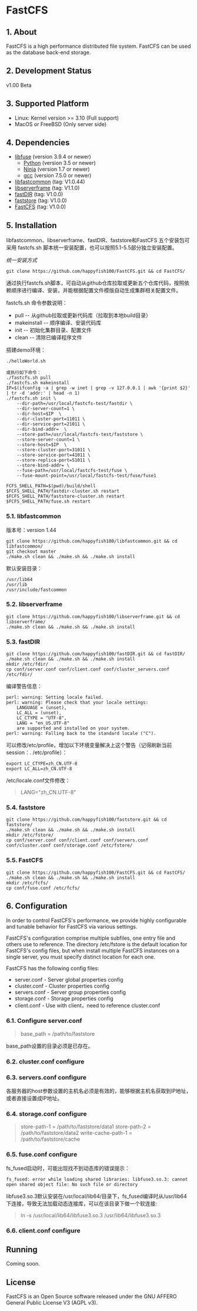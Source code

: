 # FastCFS

## 1. About

FastCFS is a high performance distributed file system.
FastCFS can be used as the database back-end storage.

## 2. Development Status

v1.00 Beta

## 3. Supported Platform

* Linux: Kernel version >= 3.10  (Full support)
* MacOS or FreeBSD (Only server side)

## 4. Dependencies

* [libfuse](https://github.com/libfuse/libfuse) (version 3.9.4 or newer)
    * [Python](https://python.org/) (version 3.5 or newer)
    * [Ninja](https://ninja-build.org/) (version 1.7 or newer)
    * [gcc](https://www.gnu.org/software/gcc/) (version 7.5.0 or newer)
* [libfastcommon](https://github.com/happyfish100/libfastcommon) (tag: V1.0.44)
* [libserverframe](https://github.com/happyfish100/libserverframe) (tag: V1.1.0)
* [fastDIR](https://github.com/happyfish100/fastDIR) (tag: V1.0.0)
* [faststore](https://github.com/happyfish100/faststore) (tag: V1.0.0)
* [FastCFS](https://github.com/happyfish100/FastCFS) (tag: V1.0.0)

## 5. Installation

libfastcommon、libserverframe、fastDIR、faststore和FastCFS 五个安装包可采用 fastcfs.sh 脚本统一安装配置，也可以按照5.1-5.5部分独立安装配置。

*统一安装方式*

```
git clone https://github.com/happyfish100/FastCFS.git && cd FastCFS/
```

通过执行fastcfs.sh脚本，可自动从github仓库拉取或更新五个仓库代码，按照依赖顺序进行编译、安装，并能根据配置文件模版自动生成集群相关配置文件。

fastcfs.sh 命令参数说明：

* pull -- 从github拉取或更新代码库（拉取到本地build目录）
* makeinstall -- 顺序编译、安装代码库
* init -- 初始化集群目录、配置文件
* clean -- 清除已编译程序文件


搭建demo环境：


```
./helloWorld.sh

或执行如下命令：
./fastcfs.sh pull
./fastcfs.sh makeinstall
IP=$(ifconfig -a | grep -w inet | grep -v 127.0.0.1 | awk '{print $2}' | tr -d 'addr:' | head -n 1)
./fastcfs.sh init \
	--dir-path=/usr/local/fastcfs-test/fastdir \
	--dir-server-count=1 \
	--dir-host=$IP  \
	--dir-cluster-port=11011 \
	--dir-service-port=21011 \
	--dir-bind-addr=  \
	--store-path=/usr/local/fastcfs-test/faststore \
	--store-server-count=1 \
	--store-host=$IP  \
	--store-cluster-port=31011 \
	--store-service-port=41011 \
	--store-replica-port=51011 \
	--store-bind-addr= \
	--fuse-path=/usr/local/fastcfs-test/fuse \
	--fuse-mount-point=/usr/local/fastcfs-test/fuse/fuse1

FCFS_SHELL_PATH=$(pwd)/build/shell
$FCFS_SHELL_PATH/fastdir-cluster.sh restart
$FCFS_SHELL_PATH/faststore-cluster.sh restart
$FCFS_SHELL_PATH/fuse.sh restart

```


### 5.1. libfastcommon

版本号：version 1.44

```
git clone https://github.com/happyfish100/libfastcommon.git && cd libfastcommon/
git checkout master
./make.sh clean && ./make.sh && ./make.sh install
```

默认安装目录：
```
/usr/lib64
/usr/lib
/usr/include/fastcommon
```

### 5.2. libserverframe

```
git clone https://github.com/happyfish100/libserverframe.git && cd libserverframe/
./make.sh clean && ./make.sh && ./make.sh install
```

### 5.3. fastDIR

```
git clone https://github.com/happyfish100/fastDIR.git && cd fastDIR/
./make.sh clean && ./make.sh && ./make.sh install
mkdir /etc/fdir/
cp conf/server.conf conf/client.conf conf/cluster_servers.conf /etc/fdir/
```

编译警告信息：

```
perl: warning: Setting locale failed.
perl: warning: Please check that your locale settings:
	LANGUAGE = (unset),
	LC_ALL = (unset),
	LC_CTYPE = "UTF-8",
	LANG = "en_US.UTF-8"
    are supported and installed on your system.
perl: warning: Falling back to the standard locale ("C").
```

可以修改/etc/profile，增加以下环境变量解决上这个警告（记得刷新当前session：. /etc/profile）：

```
export LC_CTYPE=zh_CN.UTF-8
export LC_ALL=zh_CN.UTF-8
```

/etc/locale.conf文件修改：

> LANG="zh_CN.UTF-8"

### 5.4. faststore

```
git clone https://github.com/happyfish100/faststore.git && cd faststore/
./make.sh clean && ./make.sh && ./make.sh install
mkdir /etc/fstore/
cp conf/server.conf conf/client.conf conf/servers.conf conf/cluster.conf conf/storage.conf /etc/fstore/
```

### 5.5. FastCFS

```
git clone https://github.com/happyfish100/FastCFS.git && cd FastCFS/
./make.sh clean && ./make.sh && ./make.sh install
mkdir /etc/fcfs/
cp conf/fuse.conf /etc/fcfs/
```


## 6. Configuration

In order to control FastCFS's performance, we provide highly configurable and tunable behavior for FastCFS via various settings.

FastCFS's configuration comprise multiple subfiles, one entry file and others use to reference. The directory /etc/fstore is the default location for FastCFS's config files, but when install multiple FastCFS instances on a single server, you must specify distinct location for each one.

FastCFS has the following config files:

* server.conf - Server global properties config
* cluster.conf - Cluster properties config
* servers.conf - Server group properties config
* storage.conf - Storage properties config
* client.conf - Use with client，need to reference cluster.conf

### 6.1. Configure server.conf 

> base_path = /path/to/faststore

base_path设置的目录必须是已存在。

### 6.2. cluster.conf configure

### 6.3. servers.conf configure

各服务器的host参数设置的主机名必须是有效的，能够根据主机名获取到IP地址，或者直接设置成IP地址。

### 6.4. storage.conf configure

> store-path-1 = /path/to/faststore/data1
> store-path-2 = /path/to/faststore/data2
> write-cache-path-1 = /path/to/faststore/cache

### 6.5. fuse.conf configure

fs_fused启动时，可能出现找不到动态库的错误提示：

```
fs_fused: error while loading shared libraries: libfuse3.so.3: cannot open shared object file: No such file or directory
```

libfuse3.so.3默认安装在/usr/local/lib64/目录下，fs_fused编译时从/usr/lib64下连接，导致无法加载动态连接库，可以在该目录下做一个软连接:

> ln -s /usr/local/lib64/libfuse3.so.3 /usr/lib64/libfuse3.so.3  


### 6.6. client.conf configure

## Running

Coming soon.

## License

FastCFS is an Open Source software released under the GNU AFFERO General Public License V3 (AGPL v3).
